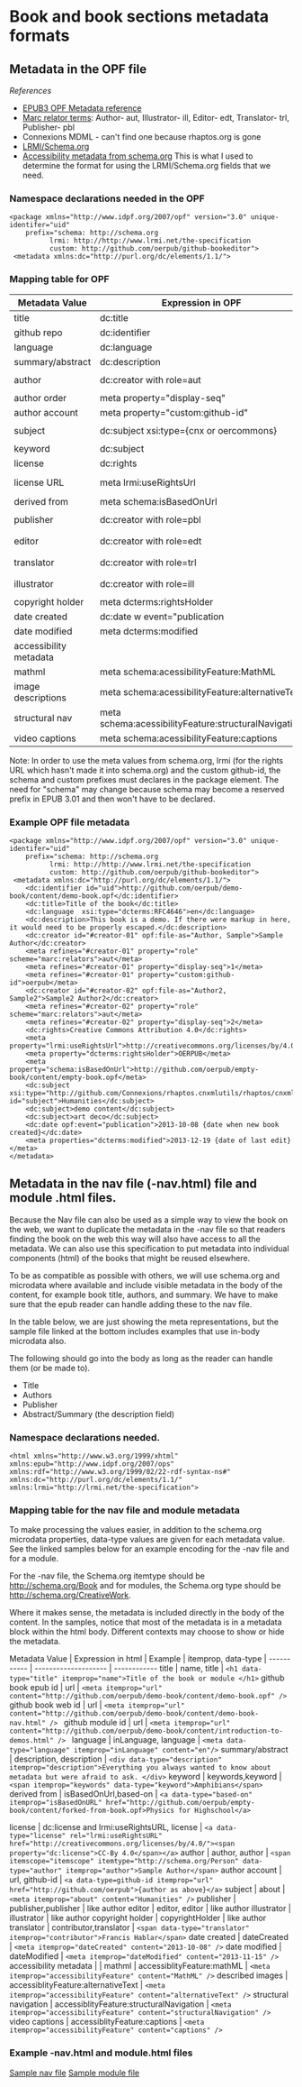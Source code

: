 # Book and book sections metadata formats

## Metadata in the OPF file

*References*
* [EPUB3 OPF Metadata reference](http://www.idpf.org/epub/30/spec/epub30-publications.html#sec-metadata-elem)
* [Marc relator terms](http://www.loc.gov/marc/relators/relaterm.html): Author- aut, Illustrator- ill, Editor- edt, Translator- trl, Publisher- pbl
* Connexions MDML - can't find one because rhaptos.org is gone
* [LRMI/Schema.org](http://www.lrmi.net/the-specification)
* [Accessibility metadata from schema.org](http://www.idpf.org/accessibility/guidelines/content/meta/schema.org.php) This is what I used to determine the format for using the LRMI/Schema.org fields that we need.

### Namespace declarations needed in the OPF

```
<package xmlns="http://www.idpf.org/2007/opf" version="3.0" unique-identifer="uid"  
    prefix="schema: http://schema.org
          lrmi: http://http://www.lrmi.net/the-specification
          custom: http://github.com/oerpub/github-bookeditor">
 <metadata xmlns:dc="http://purl.org/dc/elements/1.1/">
```

### Mapping table for OPF

Metadata Value | Expression in OPF | Example
----------- | -------------------- | ------------
title       | dc:title             | ```<dc:title>Title of the book</dc:title>```
github repo | dc:identifier        | ```<dc:identifier id="uid">http://github.com/oerpub/demo-book/content/demo-book.opf</dc:identifier> ```
language	| dc:language | ```<dc:language  xsi:type="dcterms:RFC4646">en</dc:language>```
summary/abstract | dc:description | ```<dc:description> *summary/abstract with markup escaped* </dc:description>```
author      | dc:creator with role=aut | ```<dc:creator id="#creator01" opf:file-as="Author, Sample">Sample Author</dc:creator>```<br />```<meta refines="#creator01" property="role" scheme="marc:relators">aut" />```
author order | meta property="display-seq" |```<meta refines="#creator01" property="display-seq">1</meta>```
author account | meta property="custom:github-id" | ```<meta refines="#creator01" property="custom:github-id">oerpub</meta>```
subject		| dc:subject xsi:type={cnx or oercommons} | ```<dc:subject xsi:type="http://github.com/Connexions/rhaptos.cnxmlutils/rhaptos/cnxmlutils/schema">Humanities</dc:subject>```
keyword		| dc:subject | ```<dc:subject>Amphibians</dc:subject>```
license		| dc:rights | ```<dc:rights>Creative Commons Attribution 4.0</dc:rights>```
license URL | meta lrmi:useRightsUrl | ```<meta property="lrmi:useRightsUrl">http://creativecommons.org/licenses/by/4.0/</meta>``` <br \> or ```<link rel="lrmi:useRightsUrl href="http://creativecommons.org/licenses/by/4.0/" />```
derived from | meta schema:isBasedOnUrl | ```<meta property="schema:isBasedOnUrl">http://github.com/oerpub/empty-book/content/empty-book.opf</meta>```
publisher | dc:creator with role=pbl | ```<dc:creator id="#creator01" opf:file-as="Publisher, Sample">Sample Publisher</dc:creator>```<br />```<meta refines="#creator01" property="role" scheme="marc:relators">pbl</meta>```
editor      | dc:creator with role=edt | ```<dc:creator id="#creator01" opf:file-as="Author, Sample">Sample Author</dc:creator>```<br />```<meta refines="#creator01" property="role" scheme="marc:relators">edt</meta>```
translator  | dc:creator with role=trl | ```<dc:creator id="#creator01" opf:file-as="Author, Sample">Sample Author</dc:creator>```<br />```<meta refines="#creator01" property="role" scheme="marc:relators">trl</meta>```
illustrator | dc:creator with role=ill | ```<dc:creator id="#creator01" opf:file-as="Author, Sample">Sample Author</dc:creator>```<br />```<meta refines="#creator01" property="role" scheme="marc:relators">ill</meta>```
copyright holder | meta dcterms:rightsHolder | ```<meta property="dcterms:rightsHolder">Mister Owner</meta>```
date created | dc:date w event="publication | ```<dc:date opf:event="publication">2013-10-08 {date when new book created}</dc:date>```
date modified | meta dcterms:modified | ```<meta properties="dcterms:modified">2013-12-19 {date of last edit}</meta>```
accessibility metadata | | 
mathml | meta schema:acessibilityFeature:MathML | ```<meta property="schema:accessibilityFeature">MathML</meta>```
image descriptions | meta schema:acessibilityFeature:alternativeText | ```<meta property="schema:accessibilityFeature">alternativeText</meta>```
structural nav | meta schema:acessibilityFeature:structuralNavigation | ```<meta property="schema:accessibilityFeature">structuralNavigation</meta>```
video captions | meta schema:acessibilityFeature:captions | ```<meta property="schema:accessibilityFeature">captions</meta>```

Note: In order to use the meta values from schema.org, lrmi \(for the rights URL which hasn't made it into schema.org\) and the custom github-id, the schema and custom prefixes must declares in the package element. The need for "schema" may change because schema may become a reserved prefix in EPUB 3.01 and then won't have to be declared.

### Example OPF file metadata

```
<package xmlns="http://www.idpf.org/2007/opf" version="3.0" unique-identifer="uid"	
	prefix="schema: http://schema.org
		  lrmi: http://http://www.lrmi.net/the-specification
          custom: http://github.com/oerpub/github-bookeditor">
 <metadata xmlns:dc="http://purl.org/dc/elements/1.1/">
    <dc:identifier id="uid">http://github.com/oerpub/demo-book/content/demo-book.opf</dc:identifier>
    <dc:title>Title of the book</dc:title>
    <dc:language  xsi:type="dcterms:RFC4646">en</dc:language>
    <dc:description>This book is a demo. If there were markup in here, it would need to be properly escaped.</dc:description>
    <dc:creator id="#creator-01" opf:file-as="Author, Sample">Sample Author</dc:creator>
    <meta refines="#creator-01" property="role" scheme="marc:relators">aut</meta>
	<meta refines="#creator-01" property="display-seq">1</meta>
	<meta refines="#creator-01" property="custom:github-id">oerpub</meta>
	<dc:creator id="#creator-02" opf:file-as="Author2, Sample2">Sample2 Author2</dc:creator>
    <meta refines="#creator-02" property="role" scheme="marc:relators">aut</meta>
	<meta refines="#creator-02" property="display-seq">2</meta>
    <dc:rights>Creative Commons Attribution 4.0</dc:rights>
    <meta property="lrmi:useRightsUrl">http://creativecommons.org/licenses/by/4.0/</meta>
    <meta property="dcterms:rightsHolder">OERPUB</meta>
    <meta property="schema:isBasedOnUrl">http://github.com/oerpub/empty-book/content/empty-book.opf</meta>
    <dc:subject xsi:type="http://github.com/Connexions/rhaptos.cnxmlutils/rhaptos/cnxmlutils/schema" id="subject">Humanities</dc:subject>
    <dc:subject>demo content</dc:subject>
    <dc:subject>art deco</dc:subject>
    <dc:date opf:event="publication">2013-10-08 {date when new book created}</dc:date>
    <meta properties="dcterms:modified">2013-12-19 {date of last edit}</meta>
</metadata>
```

## Metadata in the nav file \(-nav.html\) file and module .html files.

Because the Nav file can also be used as a simple way to view the book on the web, we want to duplicate the metadata in the -nav file so that readers finding the book on the web this way will also have access to all the metadata. We can also use this specification to put metadata into individual components \(html\) of the books that might be reused elsewhere.

To be as compatible as possible with others, we will use schema.org and microdata where available and include
visible metadata in the body of the content, for example book title, authors, and summary. We have to make sure that the epub reader can handle adding these to the nav file.

In the table below, we are just showing the meta representations, but the sample file linked at the bottom includes examples that use in-body microdata also.

The following should go into the body as long as the reader can handle them \(or be made to\).
* Title
* Authors
* Publisher
* Abstract/Summary \(the description field\) 

### Namespace declarations needed.

```
<html xmlns="http://www.w3.org/1999/xhtml" xmlns:epub="http://www.idpf.org/2007/ops" 
xmlns:rdf="http://www.w3.org/1999/02/22-rdf-syntax-ns#" xmlns:dc="http://purl.org/dc/elements/1.1/" 
xmlns:lrmi="http://lrmi.net/the-specification">
``` 

### Mapping table for the nav file and module metadata

To make processing the values easier, in addition to the schema.org microdata properties, data-type values are given for each metadata value. See the linked samples below for an example encoding for the -nav file and for a module. 

For the -nav file, the Schema.org itemtype should be http://schema.org/Book and for modules, the Schema.org type should be http://schema.org/CreativeWork. 

Where it makes sense, the metadata is included directly in the body of the content. In the samples, notice that most of the metadata is in a metadata block within the html body. Different contexts may choose to show or hide the metadata. 

Metadata Value | Expression in html | Example
            |  itemprop, data-type  | 
----------- | -------------------- | ------------
title       | name, title            | ```<h1 data-type="title" itemprop="name">Title of the book or module </h1>```
github book epub id | url       | ```<meta itemprop="url" content="http://github.com/oerpub/demo-book/content/demo-book.opf" /> ```
github book web id | url       | ```<meta itemprop="url" content="http://github.com/oerpub/demo-book/content/demo-book-nav.html" /> ```
github module id | url       | ```<meta itemprop="url" content="http://github.com/oerpub/demo-book/content/introduction-to-demos.html" /> ```
language	| inLanguage, language | ```<meta data-type="language" itemprop="inLanguage" content="en"/>```
summary/abstract | description, description |  ```<div data-type="description" itemprop="description">Everything you always wanted to know about metadata but were afraid to ask. </div>```
keyword		| keywords,keyword | ```<span itemprop="keywords" data-type="keyword">Amphibians</span>```
derived from | isBasedOnUrl,based-on | ```<a data-type="based-on" itemprop="isBasedOnURL" href="http://github.com/oerpub/empty-book/content/forked-from-book.opf>Physics for Highschool</a>```

license		| dc:license and lrmi:useRightsURL, license | ```<a data-type="license" rel="lrmi:useRightsURL" href="http://creativecommons.org/licenses/by/4.0/"><span property="dc:license">CC-By 4.0</span></a>```
author      | author, author | ```<span itemscope="itemscope" itemtype="http://schema.org/Person" data-type="author" itemprop="author">Sample Author</span>```
author account | url, github-id | ```<a data-type=github-id itemprop="url" href="http://github.com/oerpub">{author as above}</a>```
subject     | about | ```<meta itemprop="about" content="Humanities" />```
publisher      | publisher,publisher | like author
editor      | editor, editor | like author
illustrator | illustrator | like author
copyright holder | copyrightHolder | like author
translator  | contributor,translator | ```<span data-type="translator" itemprop="contributor">Francis Hablar</span>```
date created | dateCreated | ```<meta itemprop="dateCreated" content="2013-10-08" />```
date modified | dateModified | ```<meta itemprop="dateModified" content="2013-11-15" />```
accessibility metadata | | 
mathml | accessiblityFeature:mathML | ```<meta itemprop="accessibilityFeature" content="MathML" />```
described images | accessiblityFeature:alternativeText | ```<meta itemprop="accessibilityFeature" content="alternativeText" />```
structural navigation | accessiblityFeature:structuralNavigation | ```<meta itemprop="accessibilityFeature" content="structuralNavigation" />```
video captions | accessiblityFeature:captions | ```<meta itemprop="accessibilityFeature" content="captions" />```

### Example -nav.html and module.html files

[Sample nav file](sample-book-nav.html)
[Sample module file](sample-module-metadata.html)